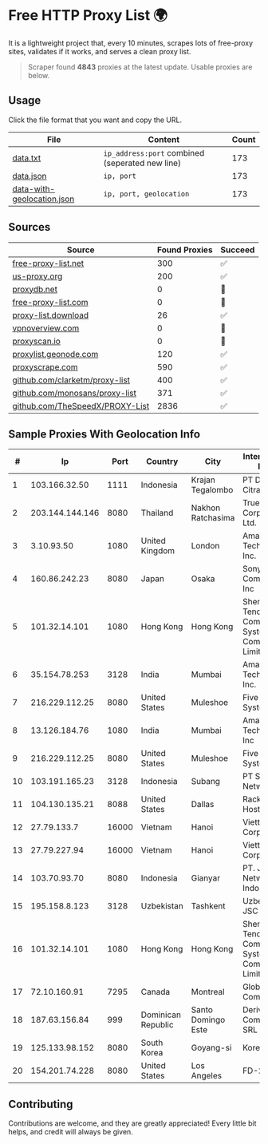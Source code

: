 
# Free HTTP Proxy List 🌍

It is a lightweight project that, every 10 minutes, scrapes lots of free-proxy sites, validates if it works, and serves a clean proxy list.


> Scraper found **4843** proxies at the latest update. Usable proxies are below.

## Usage

Click the file format that you want and copy the URL.


|File|Content|Count|
|----|-------|-----|
|[data.txt](https://raw.githubusercontent.com/themiralay/Proxy-List-World/master/data.txt)|`ip_address:port` combined (seperated new line)|173|
|[data.json](https://raw.githubusercontent.com/themiralay/Proxy-List-World/master/data.json)|`ip, port`|173|
|[data-with-geolocation.json](https://raw.githubusercontent.com/themiralay/Proxy-List-World/master/data-with-geolocation.json)|`ip, port, geolocation`|173|

## Sources

|Source|Found Proxies|Succeed|
|------|-------------|-------|
|[free-proxy-list.net](https://free-proxy-list.net)|300|✅|
|[us-proxy.org](https://www.us-proxy.org)|200|✅|
|[proxydb.net](http://proxydb.net)|0|🚫|
|[free-proxy-list.com](https://free-proxy-list.com/?page=&port=&type%5B%5D=http&type%5B%5D=https&up_time=0&search=Search)|0|🚫|
|[proxy-list.download](https://www.proxy-list.download/HTTP)|26|✅|
|[vpnoverview.com](https://vpnoverview.com/privacy/anonymous-browsing/free-proxy-servers)|0|🚫|
|[proxyscan.io](https://www.proxyscan.io)|0|🚫|
|[proxylist.geonode.com](https://proxylist.geonode.com/api/proxy-list?limit=300&page=1&sort_by=lastChecked&sort_type=desc&protocols=http,https)|120|✅|
|[proxyscrape.com](https://api.proxyscrape.com/v2/?request=displayproxies&protocol=http&timeout=10000&country=all&ssl=all&anonymity=all)|590|✅|
|[github.com/clarketm/proxy-list](https://raw.githubusercontent.com/clarketm/proxy-list/master/proxy-list-raw.txt)|400|✅|
|[github.com/monosans/proxy-list](https://raw.githubusercontent.com/monosans/proxy-list/main/proxies/http.txt)|371|✅|
|[github.com/TheSpeedX/PROXY-List](https://raw.githubusercontent.com/TheSpeedX/PROXY-List/master/http.txt)|2836|✅|


## Sample Proxies With Geolocation Info

|#|Ip|Port|Country|City|Internet Service Provider|
|-|--|----|-------|----|-------------------------|
|1|103.166.32.50|1111|Indonesia|Krajan Tegalombo|PT Daniswara Citra Informatika|
|2|203.144.144.146|8080|Thailand|Nakhon Ratchasima|True Internet Corporation CO. Ltd.|
|3|3.10.93.50|1080|United Kingdom|London|Amazon Technologies Inc.|
|4|160.86.242.23|8080|Japan|Osaka|Sony Network Communications Inc|
|5|101.32.14.101|1080|Hong Kong|Hong Kong|Shenzhen Tencent Computer Systems Company Limited|
|6|35.154.78.253|3128|India|Mumbai|Amazon Technologies Inc.|
|7|216.229.112.25|8080|United States|Muleshoe|Five Area Systems, LLC|
|8|13.126.184.76|1080|India|Mumbai|Amazon Technologies Inc|
|9|216.229.112.25|8080|United States|Muleshoe|Five Area Systems, LLC|
|10|103.191.165.23|3128|Indonesia|Subang|PT Sakti Wijaya Network|
|11|104.130.135.21|8088|United States|Dallas|Rackspace Hosting|
|12|27.79.133.7|16000|Vietnam|Hanoi|Viettel Corporation|
|13|27.79.227.94|16000|Vietnam|Hanoi|Viettel Corporation|
|14|103.70.93.70|8080|Indonesia|Gianyar|PT. Jinom Network Indonesia|
|15|195.158.8.123|3128|Uzbekistan|Tashkent|Uzbektelecom JSC|
|16|101.32.14.101|1080|Hong Kong|Hong Kong|Shenzhen Tencent Computer Systems Company Limited|
|17|72.10.160.91|7295|Canada|Montreal|GloboTech Communications|
|18|187.63.156.84|999|Dominican Republic|Santo Domingo Este|Derivalnet Y Comunicaciones SRL|
|19|125.133.98.152|8080|South Korea|Goyang-si|Korea Telecom|
|20|154.201.74.228|8080|United States|Los Angeles|FD-298-8796|



## Contributing

Contributions are welcome, and they are greatly appreciated! Every
little bit helps, and credit will always be given.

